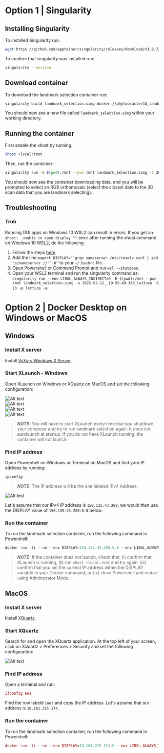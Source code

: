 # Option 1 | Singularity

## Installing Singularity
To installed Singularity run:

```bash
wget https://github.com/apptainer/singularity/releases/download/v3.8.7/singularity-container_3.8.7_amd64.deb && sudo apt install ./singularity-container_3.8.7_amd64.deb
```

To confirm that singularity was installed run:

```bash
singularity --version
```

## Download container
To download the landmark selection container run:

```bash
singularity build landmark_selection.simg docker://phytooracle/3d_landmark_selection:latest
```

You should now see a new file called ```landmark_selection.simg``` within your working directory.

## Running the container
First enable the xhost by running: 

```bash
xhost +local:root
```

Then, run the container:

```bash
singularity run -B $(pwd):/mnt --pwd /mnt landmark_selection.simg -s 2022-02-11__19-59-49-338_lettuce -S 13 -p lettuce -a
```

You should now see the container downloading data, and you will be prompted to select an RGB orthomosaic (select the closest date to the 3D scan data that you are landmark selecting).

## Troubleshooting

### Trob
Running GUI apps on Windows 10 WSL2 can result in errors. If you get an ```xhost:  unable to open display ""``` error after running the xhost command on Windows 10 WSL2, do the following:

1. Follow the steps [here](https://aalonso.dev/blog/how-to-use-gui-apps-in-wsl2-forwarding-x-server-cdj).
2. Add the line ```export DISPLAY="`grep nameserver /etc/resolv.conf | sed 's/nameserver //'`:0"``` to your ```~/.bashrc``` file.
3. Open Powershell or Command Prompt and run ```wsl --shutdown```.
4. Open your WSL2 terminal and run the singularity command as: ```singularity run --env LIBGL_ALWAYS_INDIRECT=0 -B $(pwd):/mnt --pwd /mnt landmark_selection.simg -s 2022-02-11__19-59-49-338_lettuce -S 13 -p lettuce -a```.

<!-- * Install one of the WSL2-compatible GPU drivers for your computer:
    * [Intel](https://www.intel.com/content/www/us/en/download/19344/intel-graphics-windows-dch-drivers.html)
    * [AMD](https://www.amd.com/en/support/kb/release-notes/rn-rad-win-wsl-support)
    * [NVIDIA](https://developer.nvidia.com/cuda/wsl)

> **_NOTE:_** For more information on WSLg requirements refer to the [WSLg documentation](https://learn.microsoft.com/en-us/windows/wsl/tutorials/gui-apps).

* Once done, open Powershell or Command prompt and run ```wsl --shutdown```
* Try the steps above again -->

# Option 2 | Docker Desktop on Windows or MacOS

## Windows

### Install X server

Install [VcXsrv Windows X Server](https://sourceforge.net/projects/vcxsrv/files/latest/download).

### Start XLaunch - Windows
Open XLaunch on Windows or XQuartz on MacOS and set the following configuration:

![Alt text](figs/config1.png?raw=true "Title") <br/>
![Alt text](figs/config2.png?raw=true "Title") <br/>
![Alt text](figs/config3_up.png?raw=true "Title") <br/>
![Alt text](figs/config4.png?raw=true "Title") <br/>

> **_NOTE:_** You will have to start XLaunch every time that you shutdown your computer and try to run landmark selection again. It does not autolaunch at startup. If you do not have XLaunch running, the container will not launch.

### Find IP address

Open Powershell on Windows or Terminal on MacOS and find your IP address by running:

```powershell
ipconfig
```

> **_NOTE:_** The IP address will be the one labeled IPv4 Address.

![Alt text](figs/ip.png?raw=true "Title") <br/>

Let's assume that our IPv4 IP address is ```150.135.43.208```, we would then use the DISPLAY value of ```150.135.43.208:0.0``` below.

### Run the container
To run the landmark selection container, run the following command in Powershell:

```powershell
docker run -ti --rm --env DISPLAY=150.135.43.208:0.0 --env LIBGL_ALWAYS_INDIRECT=0 phytooracle/3d_landmark_selection -s 2022-02-11__19-59-49-338_lettuce -S 13 -p lettuce -a
```

> **_NOTE:_** If the container does not launch, check that: (i) confirm that XLaunch is running, (ii) run ```xhost +local:root``` and try again, (iii) confirm that you set the correct IP address within the DISPLAY variable in your Docker command, or (iv) close Powershell and restart using Adminstrator Mode.

## MacOS

### Install X server

Install [XQuartz](https://github.com/XQuartz/XQuartz/releases/download/XQuartz-2.8.5/XQuartz-2.8.5.pkg).

### Start XQuartz
Search for and open the XQuartz application. At the top left of your screen, click on XQuartz > Preferences > Security and set the following configuration:

![Alt text](figs/mac1.png?raw=true "Title") <br/>

### Find IP address

Open a terminal and run:

```mac
ifconfig en1
```

Find the row labeld ```inet``` and copy the IP address. Let's assume that our address is ```10.161.215.174```.

### Run the container
To run the landmark selection container, run the following command in Powershell:

```mac
docker run -ti --rm --env DISPLAY=10.161.215.174:0 --env LIBGL_ALWAYS_INDIRECT=0 --privileged phytooracle/3d_landmark_selection -s 2022-02-11__19-59-49-338_lettuce -S 13 -p lettuce -a
```